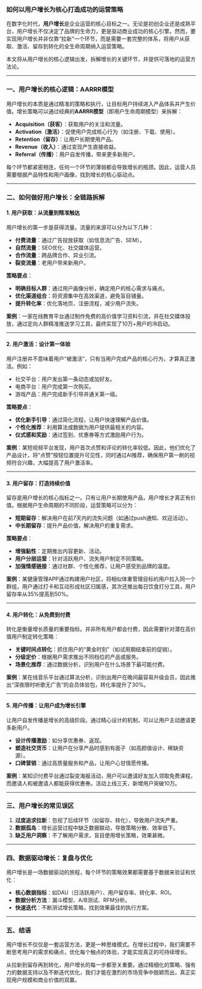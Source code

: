 ### 如何以用户增长为核心打造成功的运营策略

在数字化时代，**用户增长**是企业运营的核心目标之一。无论是初创企业还是成熟平台，用户增长不仅决定了品牌的生命力，更是驱动商业成功的核心引擎。然而，要实现用户增长并非仅靠“拉新”一个环节，而是需要一套完整的体系，将用户从获取、激活、留存到转化的全生命周期纳入运营策略。

本文将从用户增长的核心逻辑出发，拆解增长的关键环节，并提供可落地的运营方法论。

------

### 一、用户增长的核心逻辑：AARRR模型

用户增长的本质是通过精准的策略和执行，让目标用户持续进入产品体系并产生价值。增长策略可以通过经典的**AARRR模型**（即用户生命周期模型）来拆解：

- **Acquisition（获客）**：获取用户的关注和流量。
- **Activation（激活）**：促使用户完成核心行为（如注册、下载、使用）。
- **Retention（留存）**：让用户长期使用产品。
- **Revenue（收入）**：通过变现产生直接收益。
- **Referral（传播）**：用户自发传播，带来更多新用户。

每个环节都紧密相连，任何一个环节的薄弱都会导致增长的瓶颈。因此，运营人员需要根据产品特性和用户画像，找到增长的核心驱动点。

------

### 二、如何做好用户增长：全链路拆解

#### 1. **用户获取：从流量到精准触达**

用户增长的第一步是获得流量。流量的来源可以分为以下几种：

- **付费流量**：通过广告投放获取（如信息流广告、SEM）。
- **自然流量**：SEO优化、社交媒体运营。
- **合作流量**：跨品牌合作、异业引流。
- **裂变流量**：老用户带来新用户。

**策略要点**：

- **明确目标人群**：通过用户画像分析，确定用户的核心需求与痛点。
- **优化渠道组合**：将资源集中在高效渠道，避免盲目铺量。
- **提升转化率**：优化落地页、注册流程，减少用户流失。

**案例**：一家在线教育平台通过制作免费的高价值学习资料引流，并在社交媒体投放，通过定向人群精准推送学习工具，最终实现了10万+用户的冷启动。

------

#### 2. **用户激活：设计第一体验**

用户注册并不意味着用户“被激活”，只有当用户完成产品的核心行为，才算真正激活。例如：

- 社交平台：用户发出第一条动态或加好友。
- 电商平台：用户完成第一次购买。
- 游戏产品：用户完成新手引导并通关第一级。

**策略要点**：

- **优化新手引导**：通过简化流程，让用户快速理解产品价值。
- **个性化推荐**：利用算法或数据为用户提供最相关的内容。
- **仪式感和奖励**：通过签到、优惠券等方式激励用户行为。

**案例**：某短视频平台发现，用户首次点赞和评论的转化率较低。因此，他们优化了产品设计，将“点赞”按钮位置提升可见性，同时通过AI推荐，确保用户第一刷的视频符合兴趣，大幅提高了用户激活率。

------

#### 3. **用户留存：打造持续价值**

留存是用户增长的核心指标之一。只有让用户长期使用产品，用户增长才真正有价值。根据用户生命周期的不同阶段，运营策略可以分为：

- **短期留存**：解决用户在前7天内的流失问题（如通过push通知、欢迎活动）。
- **中长期留存**：提升产品价值，解决用户的重复需求。

**策略要点**：

- **增强黏性**：定期推出内容更新、活动。
- **用户分层运营**：针对活跃用户、流失用户制定不同策略。
- **加强情感链接**：通过社群、个性化推荐，让用户感受到品牌的温度。

**案例**：某健康管理APP通过构建用户社区，将相似体重管理目标的用户拉入同一个群组，用户通过打卡和互动形成社区归属感，其次还推出每日饮食打分工具，用户留存率从35%提高到50%。

------

#### 4. **用户转化：从免费到付费**

转化是衡量增长质量的重要指标。并非所有用户都会付费，因此需要针对潜在高价值用户制定转化策略：

- **关键时间点转化**：抓住用户的“黄金时刻”（如试用期结束前的促销）。
- **分级定价**：根据用户需求推出不同档位的产品或服务。
- **场景化推荐**：通过数据分析，识别用户在什么场景下最可能付费。

**案例**：某在线音乐平台通过算法分析，识别出用户在晚间最容易升级会员，因此推出“深夜限时听歌无广告”的会员体验包，转化率提升了30%。

------

#### 5. **用户传播：让用户成为增长引擎**

让用户自发传播是增长的高级阶段。通过精心设计的机制，可以让用户主动邀请更多新用户。

- **设计传播激励**：如分享优惠券、返现。
- **塑造社交货币**：让用户在分享产品时感到有面子（如高颜值设计、稀缺资源）。
- **口碑营销**：通过高质量服务和产品，让用户心甘情愿传播。

**案例**：某知识付费平台通过裂变海报活动，用户可以邀请好友加入领取免费课程，而邀请人和被邀请人都能获得优惠券。活动上线三天，新增用户突破10万。

------

### 三、用户增长的常见误区

1. **过度追求拉新**：忽视了后续环节（如留存、转化），导致用户流失严重。
2. **数据孤岛**：增长运营过程中缺乏数据联动，导致策略分散、效率低下。
3. **缺乏用户洞察**：不了解用户需求，盲目使用增长策略，效果甚微。

------

### 四、数据驱动增长：复盘与优化

用户增长是一场数据驱动的旅程，每个环节的策略效果都需要基于数据来验证和优化：

- **核心数据指标**：如DAU（日活跃用户）、用户留存率、转化率、ROI。
- **数据分析方法**：漏斗模型、A/B测试、RFM分析。
- **快速迭代**：不断测试增长策略，找到效果最佳的执行方案。

------

### 五、结语

用户增长不仅仅是一套运营方法，更是一种思维模式。在增长过程中，我们需要不断思考用户的需求和痛点，优化每个触点的体验，才能实现真正的可持续增长。

从拉新到留存再到转化，用户增长的每一步都至关重要。通过精细化的策略、强有力的数据支持以及不断迭代优化，我们才能在激烈的市场竞争中脱颖而出，真正实现用户规模和商业价值的双赢。

